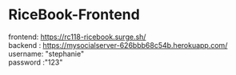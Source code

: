 # RiceBook-Frontend

  frontend: https://rc118-ricebook.surge.sh/ <br> 
  backend : https://mysocialserver-626bbb68c54b.herokuapp.com/ <br>
  username: "stephanie"<br>
  password :"123"<br>
